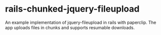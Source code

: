 # rails-chunked-jquery-fileupload
An example implementation of jquery-fileupload in rails with paperclip. The app uploads files in chunks and supports resumable downloads.
